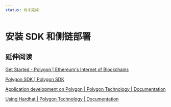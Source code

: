 ```yaml
---
status: 尚未完成
---
```

# 安装 SDK 和侧链部署

## 延伸阅读

[Get Started - Polygon | Ethereum's Internet of Blockchains](https://polygon.technology/get-started/)

[Polygon SDK | Polygon SDK](https://sdk-docs.polygon.technology/docs/overview/)

[Application development on Polygon | Polygon Technology | Documentation](https://docs.polygon.technology/docs/develop/getting-started/)

[Using Hardhat | Polygon Technology | Documentation](https://docs.polygon.technology/docs/develop/hardhat/)
